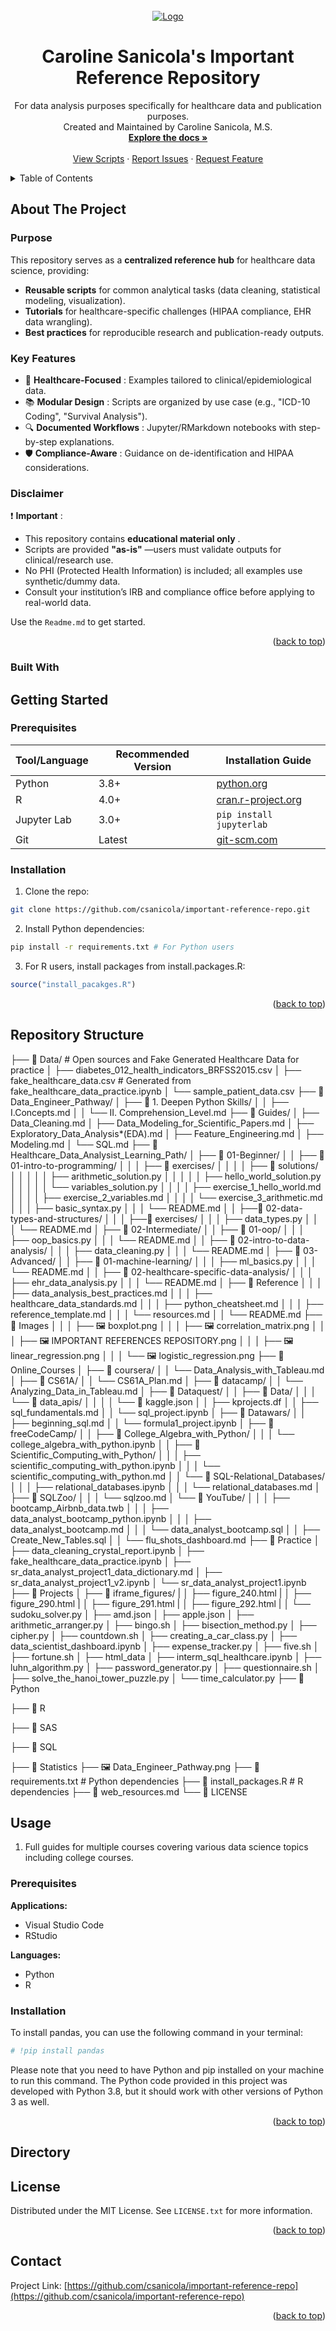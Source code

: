 <!-- PROJECT LOGO -->

<br />
<div align="center">
  <a href="https://github.com/csanicola/important-reference-repo">
    <img src="Images/IMPORTANT REFERENCES REPOSITORY.png" alt="Logo">
  </a>

<h1 align="center">Caroline Sanicola's Important Reference Repository</h1>

<p align="center">
    For data analysis purposes specifically for healthcare data and publication purposes. 
    <br />
    Created and Maintained by Caroline Sanicola, M.S.
    <br />
    <a href="https://github.com/csanicola/important-reference-repo"><strong>Explore the docs »</strong></a>
    <br />
    <br />
    <a href="https://github.com/csanicola/important-reference-repo">View Scripts</a>
    ·
    <a href="https://github.com/csanicola/important-reference-repo/issues">Report Issues</a>
    ·
    <a href="https://github.com/csanicola/important-reference-repo/issues">Request Feature</a>
  </p>
</div>

<!-- TABLE OF CONTENTS -->

<details>
  <summary>Table of Contents</summary>
  <ol>
    <li>
      <a href="#about-the-project">About The Project</a>
      <ul>
        <li><a href="#purpose">Purpose</a></li>
        <li><a href="#key-features">Key Features</a></li>
        <li><a href="#disclaimer">Disclaimer</a></li>
      </ul>
    </li>
    <li>
      <a href="#getting-started">Getting Started</a>
      <ul>
        <li><a href="#prerequisites">Prerequisites</a></li>
        <li><a href="#installation">Installation</a></li>
      </ul>
    </li>
    <li><a href="#repository-structure">Repository Structure</a></li>
    <li>
      <a href="#usage">Usage</a>
      <ul>
        <li><a href="#script-categories">Script Categories</a></li>
        <li><a href="#how-to-navigate">How to Navigate</a></li>
      </ul>
    </li>
    <li><a href="#contributing">Contributing</a></li>
    <li><a href="#license">License</a></li>
    <li><a href="#contact">Contact</a></li>
    <li><a href="#acknowledgments">Acknowledgments</a></li>
  </ol>
</details>

<!-- ABOUT THE PROJECT -->

## About The Project

<!-- PURPOSE -->

### Purpose

This repository serves as a **centralized reference hub** for healthcare data science, providing:

- **Reusable scripts** for common analytical tasks (data cleaning, statistical modeling, visualization).
- **Tutorials** for healthcare-specific challenges (HIPAA compliance, EHR data wrangling).
- **Best practices** for reproducible research and publication-ready outputs.

<!-- KEY FEATURES -->

### Key Features

- 🏥 **Healthcare-Focused** : Examples tailored to clinical/epidemiological data.
- 📚 **Modular Design** : Scripts are organized by use case (e.g., "ICD-10 Coding", "Survival Analysis").
- 🔍 **Documented Workflows** : Jupyter/RMarkdown notebooks with step-by-step explanations.
- 🛡️ **Compliance-Aware** : Guidance on de-identification and HIPAA considerations.

<!-- DISCLAIMER -->

### Disclaimer

❗ **Important** :

- This repository contains **educational material only** .
- Scripts are provided **"as-is"** —users must validate outputs for clinical/research use.
- No PHI (Protected Health Information) is included; all examples use synthetic/dummy data.
- Consult your institution’s IRB and compliance office before applying to real-world data.

Use the `Readme.md` to get started.

<p align="right">(<a href="#readme-top">back to top</a>)</p>

### Built With

## Getting Started

### Prerequisites

| Tool/Language | Recommended Version | Installation Guide                                |
| ------------- | ------------------- | ------------------------------------------------- |
| Python        | 3.8+                | [python.org](https://www.python.org/downloads/)   |
| R             | 4.0+                | [cran.r-project.org](https://cran.r-project.org/) |
| Jupyter Lab   | 3.0+                | `pip install jupyterlab`                          |
| Git           | Latest              | [git-scm.com](https://git-scm.com/downloads)      |

### Installation

1. Clone the repo:

```bash
git clone https://github.com/csanicola/important-reference-repo.git
```

2. Install Python dependencies:

```bash
pip install -r requirements.txt # For Python users
```

3. For R users, install packages from install.packages.R:

```r
source("install_pacakges.R")
```

<p align="right">(<a href="#readme-top">back to top</a>)</p>

## Repository Structure

├── 📂 Data/ # Open sources and Fake Generated Healthcare Data for practice
│ ├── diabetes_012_health_indicators_BRFSS2015.csv
│ ├── fake_healthcare_data.csv # Generated from fake_healthcare_data_practice.ipynb
│ └── sample_patient_data.csv
├── 📂 Data_Engineer_Pathway/
│ ├── 📂 1. Deepen Python Skills/
│ │ ├── I.Concepts.md
│ │ └── II. Comprehension_Level.md
├── 📂 Guides/
│ ├── Data_Cleaning.md
│ ├── Data_Modeling_for_Scientific_Papers.md
│ ├── Exploratory_Data_Analysis\*(EDA).md
│ ├── Feature_Engineering.md
│ ├── Modeling.md
│ └── SQL.md
├── 📂 Healthcare_Data_Analysist_Learning_Path/
│ ├── 📂 01-Beginner/
│ │ ├── 📂 01-intro-to-programming/
│ │ │ ├── 📂 exercises/
│ │ │ │ ├── 📂 solutions/
│ │ │ │ │ ├── arithmetic_solution.py
│ │ │ │ │ ├── hello_world_solution.py
│ │ │ │ │ └── variables_solution.py
│ │ │ │ ├── exercise_1_hello_world.md
│ │ │ │ ├── exercise_2_variables.md
│ │ │ │ └── exercise_3_arithmetic.md
│ │ │ ├── basic_syntax.py
│ │ │ └── README.md
│ │ ├──📂 02-data-types-and-structures/
│ │ │ ├──📂 exercises/
│ │ │ ├── data_types.py
│ │ │ └── README.md
│ ├── 📂 02-Intermediate/
│ │ ├── 📂 01-oop/
│ │ │ ├── oop_basics.py
│ │ │ └── README.md
│ │ ├── 📂 02-intro-to-data-analysis/
│ │ │ ├── data_cleaning.py
│ │ │ └── README.md
│ ├── 📂 03-Advanced/
│ │ ├── 📂 01-machine-learning/
│ │ │ ├── ml_basics.py
│ │ │ └── README.md
│ │ ├── 📂 02-healthcare-specific-data-analysis/
│ │ │ ├── ehr_data_analysis.py
│ │ │ └── README.md
│ ├── 📂 Reference
│ │ │ ├── data_analysis_best_practices.md
│ │ │ ├── healthcare_data_standards.md
│ │ │ ├── python_cheatsheet.md
│ │ │ ├── reference_template.md
│ │ │ └── resources.md
│ │ └── README.md
├── 📂 Images
│ │ │ ├── 🖼️ boxplot.png
│ │ │ ├── 🖼️ correlation_matrix.png
│ │ │ ├── 🖼️ IMPORTANT REFERENCES REPOSITORY.png
│ │ │ ├── 🖼️ linear_regression.png
│ │ │ └── 🖼️ logistic_regression.png
├── 📂 Online_Courses
│ ├── 📂 coursera/
│ │ └── Data_Analysis_with_Tableau.md
│ ├── 📂 CS61A/
│ │ └── CS61A_Plan.md
│ ├── 📂 datacamp/
│ │ └── Analyzing_Data_in_Tableau.md
│ ├── 📂 Dataquest/
│ │ ├── 📂 Data/
│ │ │ └── 📂 data_apis/
│ │ │ │ └── 📜 kaggle.json
│ │ ├── kprojects.df
│ │ ├── sql_fundamentals.md
│ │ └── sql_project.ipynb
│ ├── 📂 Datawars/
│ │ ├── beginning_sql.md
│ │ └── formula1_project.ipynb
│ ├── 📂 freeCodeCamp/
│ │ ├── 📂 College_Algebra_with_Python/
│ │ │ └── college_algebra_with_python.ipynb
│ │ ├── 📂 Scientific_Computing_with_Python/
│ │ │ ├── scientific_computing_with_python.ipynb
│ │ │ └── scientific_computing_with_python.md
│ │ └── 📂 SQL-Relational_Databases/
│ │ │ ├── relational_databases.ipynb
│ │ │ └── relational_databases.md
│ ├── 📂 SQLZoo/
│ │ │ └── sqlzoo.md
│ └── 📂 YouTube/
│ │ │ ├── bootcamp_Airbnb_data.twb
│ │ │ ├── data_analyst_bootcamp_python.ipynb
│ │ │ ├── data_analyst_bootcamp.md
│ │ │ └── data_analyst_bootcamp.sql
│ │ ├── Create_New_Tables.sql
│ │ └── flu_shots_dashboard.md
├── 📂 Practice
│ ├── data_cleaning_crystal_report.ipynb
│ ├── fake_healthcare_data_practice.ipynb
│ ├── sr_data_analyst_project1_data_dictionary.md
│ ├── sr_data_analyst_project1_v2.ipynb
│ └── sr_data_analyst_project1.ipynb
├── 📂 Projects
│ ├── 📂 iframe_figures/
| │ ├── figure_240.html
| │ ├── figure_290.html
| │ ├── figure_291.html
| │ ├── figure_292.html
| │ └── sudoku_solver.py
│ ├── amd.json
│ ├── apple.json
│ ├── arithmetic_arranger.py
│ ├── bingo.sh
│ ├── bisection_method.py
│ ├── cipher.py
│ ├── countdown.sh
│ ├── creating_a_car_class.py
│ ├── data_scientist_dashboard.ipynb
│ ├── expense_tracker.py
│ ├── five.sh
│ ├── fortune.sh
│ ├── html_data
│ ├── interm_sql_healthcare.ipynb
│ ├── luhn_algorithm.py
│ ├── password_generator.py
│ ├── questionnaire.sh
│ ├── solve_the_hanoi_tower_puzzle.py
│ └── time_calculator.py
├── 📂 Python

├── 📂 R

├── 📂 SAS

├── 📂 SQL

├── 📂 Statistics
├── 🖼️ Data_Engineer_Pathway.png
├── 📜 requirements.txt # Python dependencies
├── 📜 install_packages.R # R dependencies
├── 📜 web_resources.md
└── 📜 LICENSE

<!-- USAGE -->

## Usage

1. Full guides for multiple courses covering various data science topics including college courses.

### Prerequisites

**Applications:**

- Visual Studio Code
- RStudio

**Languages:**

- Python
- R

### Installation

To install pandas, you can use the following command in your terminal:

```python
# !pip install pandas
```

Please note that you need to have Python and pip installed on your machine to run this command. The Python code provided in this project was developed with Python 3.8, but it should work with other versions of Python 3 as well.

<p align="right">(<a href="#readme-top">back to top</a>)</p>

<!-- DIRECTORY -->

## Directory

<!-- LICENSE -->

## License

Distributed under the MIT License. See `LICENSE.txt` for more information.

<p align="right">(<a href="#readme-top">back to top</a>)</p>

<!-- CONTACT -->

## Contact

Project Link: [https://github.com/csanicola/important-reference-repo](https://github.com/csanicola/important-reference-repo)

<p align="right">(<a href="#readme-top">back to top</a>)</p>

<!-- ACKNOWLEDGMENTS -->

<!-- MARKDOWN LINKS & IMAGES -->
